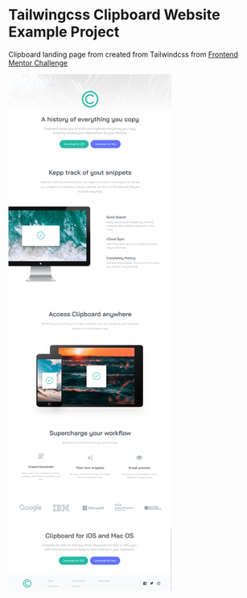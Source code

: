 # Tailwingcss Clipboard Website Example Project

Clipboard landing page from created from Tailwindcss from [Frontend Mentor Challenge](https://www.frontendmentor.io/challenges/clipboard-landing-page-5cc9bccd6c4c91111378ecb9)

![Alt text](images/clipboard.png)
